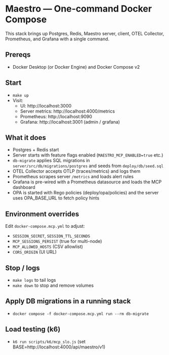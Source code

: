 # Maestro — One-command Docker Compose

This stack brings up Postgres, Redis, Maestro server, client, OTEL Collector, Prometheus, and Grafana with a single command.

## Prereqs
- Docker Desktop (or Docker Engine) and Docker Compose v2

## Start

- `make up`
- Visit:
  - UI: http://localhost:3000
  - Server metrics: http://localhost:4000/metrics
  - Prometheus: http://localhost:9090
  - Grafana: http://localhost:3001 (admin / grafana)

## What it does
- Postgres + Redis start
- Server starts with feature flags enabled (`MAESTRO_MCP_ENABLED=true` etc.)
- `db-migrate` applies SQL migrations in `server/src/db/migrations/postgres` and seeds from `deploy/db/seed.sql`
- OTEL Collector accepts OTLP (traces/metrics) and logs them
- Prometheus scrapes server `/metrics` and loads alert rules
- Grafana is pre-wired with a Prometheus datasource and loads the MCP dashboard
- OPA is started with Rego policies (deploy/opa/policies) and the server uses OPA_BASE_URL to fetch policy hints

## Environment overrides
Edit `docker-compose.mcp.yml` to adjust:
- `SESSION_SECRET`, `SESSION_TTL_SECONDS`
- `MCP_SESSIONS_PERSIST` (true for multi-node)
- `MCP_ALLOWED_HOSTS` (CSV allowlist)
- `CORS_ORIGIN` (UI URL)

## Stop / logs
- `make logs` to tail logs
- `make down` to stop and remove volumes

## Apply DB migrations in a running stack
- `docker compose -f docker-compose.mcp.yml run --rm db-migrate`

## Load testing (k6)
- `k6 run scripts/k6/mcp_slo.js` (set BASE=http://localhost:4000/api/maestro/v1)
